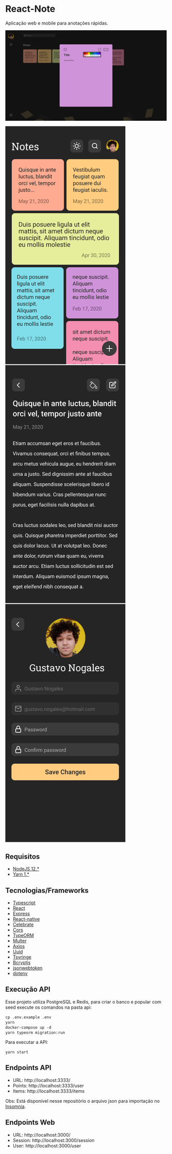 # React-Note

Aplicação web e mobile para anotações rápidas.

![Homepage web](.github/web_home.png)

![Homepage app](.github/mobile_home.png)
![Homepage app](.github/mobile_note.png)
![Homepage app](.github/mobile_profile.png)


## Requisitos

- [NodeJS 12.*](https://nodejs.org/en/download/)
- [Yarn 1.*](https://yarnpkg.com/getting-started/install/)

## Tecnologias/Frameworks

- [Typescript](https://www.typescriptlang.org/)
- [React](https://github.com/facebook/react)
- [Express](https://expressjs.com/)
- [React-native](https://reactnative.dev/)
- [Celebrate](https://github.com/arb/celebrate/)
- [Cors](https://github.com/expressjs/cors/)
- [TypeORM](https://typeorm.io/#/)
- [Multer](https://github.com/expressjs/multer)
- [Axios](https://github.com/axios/axios)
- [Uuid](https://www.npmjs.com/package/uuid/)
- [Tsyringe](https://github.com/microsoft/tsyringe/)
- [Bcryptjs](https://www.npmjs.com/package/bcryptjs/)
- [jsonwebtoken](https://www.npmjs.com/package/jsonwebtoken/)
- [dotenv](https://github.com/motdotla/dotenv/)

<!-- ## Padrões de projeto

- *Clean Architecture* -->

## Execução API

Esse projeto utiliza PostgreSQL e Redis, para criar o banco e popular com seed execute os comandos na pasta api:
```
cp .env.example .env
yarn
docker-compose up -d
yarn typeorm migration:run
```
Para executar a API:

```shell script
yarn start
```

## Endpoints API

- URL: http://localhost:3333/
- Points: http://localhost:3333/user
- Items: http://localhost:3333/items

Obs: Está disponível nesse repositório o arquivo json para importação no [Insomnia](https://insomnia.rest/download/).

## Endpoints Web

- URL: http://localhost:3000/
- Session: http://localhost:3000/session
- User: http://localhost:3000/user